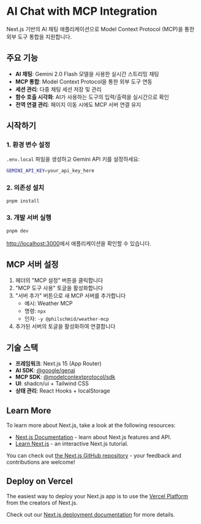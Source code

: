 # AI Chat with MCP Integration

Next.js 기반의 AI 채팅 애플리케이션으로 Model Context Protocol (MCP)을 통한 외부 도구 통합을 지원합니다.

## 주요 기능

- **AI 채팅**: Gemini 2.0 Flash 모델을 사용한 실시간 스트리밍 채팅
- **MCP 통합**: Model Context Protocol을 통한 외부 도구 연동
- **세션 관리**: 다중 채팅 세션 저장 및 관리
- **함수 호출 시각화**: AI가 사용하는 도구의 입력/출력을 실시간으로 확인
- **전역 연결 관리**: 페이지 이동 시에도 MCP 서버 연결 유지

## 시작하기

### 1. 환경 변수 설정

`.env.local` 파일을 생성하고 Gemini API 키를 설정하세요:

```bash
GEMINI_API_KEY=your_api_key_here
```

### 2. 의존성 설치

```bash
pnpm install
```

### 3. 개발 서버 실행

```bash
pnpm dev
```

[http://localhost:3000](http://localhost:3000)에서 애플리케이션을 확인할 수 있습니다.

## MCP 서버 설정

1. 헤더의 "MCP 설정" 버튼을 클릭합니다
2. "MCP 도구 사용" 토글을 활성화합니다
3. "서버 추가" 버튼으로 새 MCP 서버를 추가합니다
   - 예시: Weather MCP
   - 명령: `npx`
   - 인자: `-y @philschmid/weather-mcp`
4. 추가된 서버의 토글을 활성화하여 연결합니다

## 기술 스택

- **프레임워크**: Next.js 15 (App Router)
- **AI SDK**: [@google/genai](https://github.com/googleapis/js-genai)
- **MCP SDK**: [@modelcontextprotocol/sdk](https://github.com/modelcontextprotocol/sdk)
- **UI**: shadcn/ui + Tailwind CSS
- **상태 관리**: React Hooks + localStorage

## Learn More

To learn more about Next.js, take a look at the following resources:

- [Next.js Documentation](https://nextjs.org/docs) - learn about Next.js features and API.
- [Learn Next.js](https://nextjs.org/learn) - an interactive Next.js tutorial.

You can check out [the Next.js GitHub repository](https://github.com/vercel/next.js) - your feedback and contributions are welcome!

## Deploy on Vercel

The easiest way to deploy your Next.js app is to use the [Vercel Platform](https://vercel.com/new?utm_medium=default-template&filter=next.js&utm_source=create-next-app&utm_campaign=create-next-app-readme) from the creators of Next.js.

Check out our [Next.js deployment documentation](https://nextjs.org/docs/app/building-your-application/deploying) for more details.
